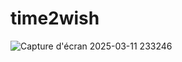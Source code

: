 # time2wish

![Capture d'écran 2025-03-11 233246](https://github.com/user-attachments/assets/a72f2d6b-fc97-43ba-bfd4-db5cd7675d46)
